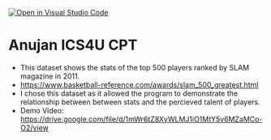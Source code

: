 [![Open in Visual Studio Code](https://classroom.github.com/assets/open-in-vscode-c66648af7eb3fe8bc4f294546bfd86ef473780cde1dea487d3c4ff354943c9ae.svg)](https://classroom.github.com/online_ide?assignment_repo_id=9682521&assignment_repo_type=AssignmentRepo)
# Anujan ICS4U CPT

* This dataset shows the stats of the top 500 players ranked by SLAM magazine in 2011.
* https://www.basketball-reference.com/awards/slam_500_greatest.html
* I chose this dataset as it allowed the program to demonstrate the relationship between between stats and the percieved talent of players. 
* Demo Video: https://drive.google.com/file/d/1mWr6tZ8XyWLMJ1iO1MtY5v6MZaMCo-O2/view
